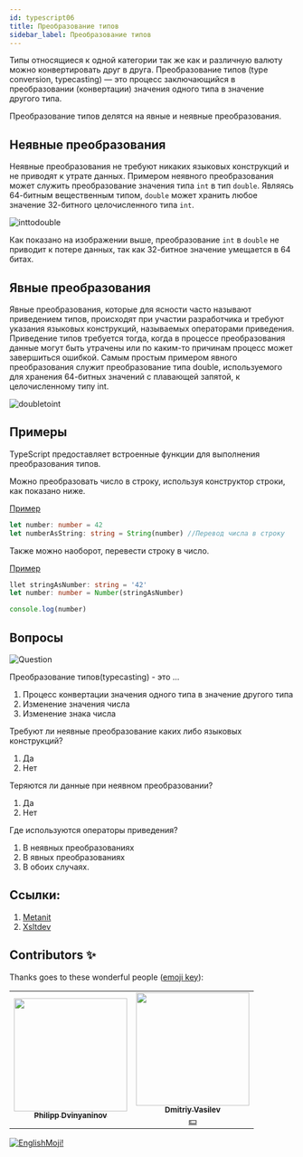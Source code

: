 ```yaml
---
id: typescript06
title: Преобразование типов
sidebar_label: Преобразование типов
---
```


Типы относящиеся к одной категории так же как и различную валюту можно конвертировать друг в друга.
Преобразование типов (type conversion, typecasting) — это процесс заключающийся в преобразовании (конвертации) значения одного типа в значение другого типа.

Преобразование типов делятся на явные и неявные преобразования.

## Неявные преобразования

Неявные преобразования не требуют никаких языковых конструкций и не приводят к утрате данных.
Примером неявного преобразования может служить преобразование значения типа `int` в тип `double`. Являясь 64-битным вещественным типом, `double` может хранить любое значение 32-битного целочисленного типа `int`.

![inttodouble](/img/typescript/06/int-to-double.png)

Как показано на изображении выше, преобразование `int` в `double` не приводит к потере данных, так как 32-битное значение умещается в 64 битах.

## Явные преобразования

Явные преобразования, которые для ясности часто называют приведением типов, происходят при участии разработчика и требуют указания языковых конструкций, называемых операторами приведения. Приведение типов требуется тогда, когда в процессе преобразования данные могут быть утрачены или по каким-то причинам процесс может завершиться ошибкой.
Самым простым примером явного преобразования служит преобразование типа double, используемого для хранения 64-битных значений с плавающей запятой, к целочисленному типу int.

![doubletoint](/img/typescript/06/double-to-int.png)

## Примеры

TypeScript предоставляет встроенные функции для выполнения преобразования типов.

Можно преобразовать число в строку, используя конструктор строки, как показано ниже.

[Пример](https://www.typescriptlang.org/play?#code/DYUwLgBAdgrgtgIxAJwFzXk5EC8EAsATAFCiSyIoCCAzgMpjICWUA5ujYy67hA82wAUFLAEoIAegmB8EECsIIAEQWYCYQQHwggFhAIgcRBAHCCBBEEDcIIAYQCEoi7AQiDyVgLhBAwiDFiAYwD2UGs9AA6YM9bDM1PRcbKJAA)

```typescript
let number: number = 42
let numberAsString: string = String(number) //Перевод числа в строку
```

Также можно наоборот, перевести строку в число.

[Пример](https://www.typescriptlang.org/play?ssl=4&ssc=20&pln=1&pc=1#code/DYUwLgBAzmBOCWA7A5gQSgOQK4FsBGIsAXNHEshALwQDkALAEw0BQokiuBxEH+hVEbH1gAKGAhTohXAJTNmAYwD2iKEtAA6YEuQjesoA)

```typescript
llet stringAsNumber: string = '42'
let number: number = Number(stringAsNumber)

console.log(number)
```

## Вопросы

![Question](https://media.giphy.com/media/l0HlRnAWXxn0MhKLK/giphy.gif)

Преобразование типов(typecasting) - это ...

1. Процесс конвертации значения одного типа в значение другого типа
2. Изменение значения числа
3. Изменение знака числа

Требуют ли неявные преобразование каких либо языковых конструкций?

1. Да
2. Нет

Теряются ли данные при неявном преобразовании?

1. Да
2. Нет

Где используются операторы приведения?

1. В неявных преобразованиях
2. В явных преобразованиях
3. В обоих случаях.

## Ссылки:

1.  [Metanit](https://metanit.com/web/typescript/3.9.php)
2.  [Xsltdev](https://xsltdev.ru/typescript/004/)

## Contributors ✨

Thanks goes to these wonderful people ([emoji key](https://allcontributors.org/docs/en/emoji-key)):

<!-- ALL-CONTRIBUTORS-LIST:START - Do not remove or modify this section -->
<!-- prettier-ignore-start -->
<!-- markdownlint-disable -->
<table>
  <tr>
    <td align="center"><a href="https://github.com/FELiX-RN"><img src="https://avatars0.githubusercontent.com/u/72006627?v=4?s=200" width="200px;" alt=""/><br /><sub><b>Philipp Dvinyaninov</b></sub></a><br /><a href="https://github.com/gHashTag/react-native-village/commits?author=FELiX-RN" title="Documentation">  </a></td>
    <td align="center"><a href="https://fullstackserverless.github.io/"><img src="https://avatars0.githubusercontent.com/u/6774813?v=4?s=200" width="200px;" alt=""/><br /><sub><b>Dmitriy Vasilev</b></sub></a><br /><a href="#financial-gHashTag" title="Financial">💵</a></td>
  </tr>
  
</table>

<!-- markdownlint-restore -->
<!-- prettier-ignore-end -->

<!-- ALL-CONTRIBUTORS-LIST:END -->

[![EnglishMoji!](/img/logo/NeuroCoder.png)](https://vk.com/neurocoder)
